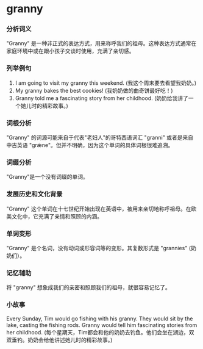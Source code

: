 # granny

### 分析词义

  

"Granny" 是一种非正式的表达方式，用来称呼我们的祖母。这种表达方式通常在家庭环境中或在跟小孩子交谈时使用，充满了亲切感。

  

### 列举例句

  

1.  I am going to visit my granny this weekend. (我这个周末要去看望我奶奶。)
2.  My granny bakes the best cookies! (我奶奶做的曲奇饼最好吃！)
3.  Granny told me a fascinating story from her childhood. (奶奶给我讲了一个她儿时的精彩故事。)

  

### 词根分析

  

"Granny" 的词源可能来自于代表"老妇人"的哥特西语词汇 "granni" 或者是来自中古英语 "grǣne"。但并不明确，因为这个单词的具体词根很难追溯。

  

### 词缀分析

  

"Granny"是一个没有词缀的单词。

  

### 发展历史和文化背景

  

"Granny" 这个单词在十七世纪开始出现在英语中，被用来亲切地称呼祖母。在欧美文化中，它充满了亲情和照顾的内涵。

  

### 单词变形

  

"Granny" 是个名词，没有动词或形容词等的变形。其复数形式是 "grannies" (奶奶们）。

  

### 记忆辅助

  

将 "granny" 想象成我们的亲密和照顾我们的祖母，就很容易记忆了。

  

### 小故事

  

Every Sunday, Tim would go fishing with his granny. They would sit by the lake, casting the fishing rods. Granny would tell him fascinating stories from her childhood. (每个星期天，Tim都会和他的奶奶去钓鱼。他们会坐在湖边，双双垂钓。奶奶会给他讲述她儿时的精彩故事。)
